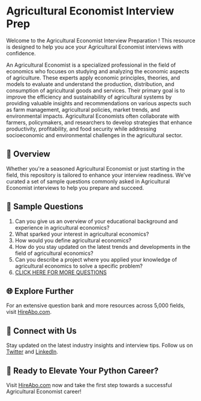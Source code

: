 # Agricultural Economist Interview Prep

Welcome to the Agricultural Economist Interview Preparation ! This resource is designed to help you ace your Agricultural Economist interviews with confidence.

An Agricultural Economist is a specialized professional in the field of economics who focuses on studying and analyzing the economic aspects of agriculture. These experts apply economic principles, theories, and models to evaluate and understand the production, distribution, and consumption of agricultural goods and services. Their primary goal is to improve the efficiency and sustainability of agricultural systems by providing valuable insights and recommendations on various aspects such as farm management, agricultural policies, market trends, and environmental impacts. Agricultural Economists often collaborate with farmers, policymakers, and researchers to develop strategies that enhance productivity, profitability, and food security while addressing socioeconomic and environmental challenges in the agricultural sector.

## 🚀 Overview

Whether you're a seasoned Agricultural Economist or just starting in the field, this repository is tailored to enhance your interview readiness. We've curated a set of sample questions commonly asked in Agricultural Economist interviews to help you prepare and succeed.

## 📝 Sample Questions

1. Can you give us an overview of your educational background and experience in agricultural economics?
2. What sparked your interest in agricultural economics?
3. How would you define agricultural economics?
4. How do you stay updated on the latest trends and developments in the field of agricultural economics?
5. Can you describe a project where you applied your knowledge of agricultural economics to solve a specific problem?
6. [CLICK HERE FOR MORE QUESTIONS](https://hireabo.com/job/7_4_24/Agricultural%20Economist)

## 🌐 Explore Further

For an extensive question bank and more resources across 5,000 fields, visit [HireAbo.com](https://www.hireabo.com).

## 📱 Connect with Us

Stay updated on the latest industry insights and interview tips. Follow us on [Twitter](https://twitter.com/hireabo) and [LinkedIn](https://www.linkedin.com/in/hire-abo-3609972a8/).

## 🚀 Ready to Elevate Your Python Career?

Visit [HireAbo.com](https://www.hireabo.com) now and take the first step towards a successful Agricultural Economist career!
